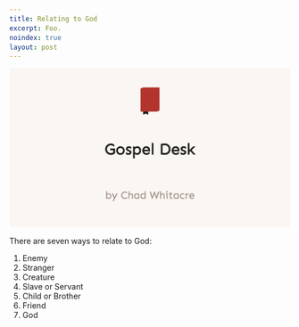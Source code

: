 ```yaml
---
title: Relating to God
excerpt: Foo.
noindex: true
layout: post
---
```

<img src="./social.webp">

There are seven ways to relate to God:

1. Enemy
2. Stranger
3. Creature
4. Slave or Servant
5. Child or Brother
6. Friend
7. God
